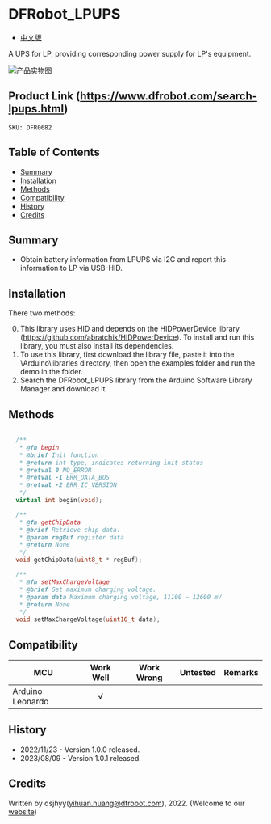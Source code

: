 # DFRobot_LPUPS
* [中文版](./README_CN.md)

A UPS for LP, providing corresponding power supply for LP's equipment.

![产品实物图](./resources/images/LPUPS.png)


## Product Link (https://www.dfrobot.com/search-lpups.html)
    SKU: DFR0682


## Table of Contents

* [Summary](#summary)
* [Installation](#installation)
* [Methods](#methods)
* [Compatibility](#compatibility)
* [History](#history)
* [Credits](#credits)


## Summary

* Obtain battery information from LPUPS via I2C and report this information to LP via USB-HID.


## Installation

There two methods:

0. This library uses HID and depends on the HIDPowerDevice library (https://github.com/abratchik/HIDPowerDevice). To install and run this library, you must also install its dependencies.
1. To use this library, first download the library file, paste it into the \Arduino\libraries directory, then open the examples folder and run the demo in the folder.
2. Search the DFRobot_LPUPS library from the Arduino Software Library Manager and download it.


## Methods

```C++

  /**
   * @fn begin
   * @brief Init function
   * @return int type, indicates returning init status
   * @retval 0 NO_ERROR
   * @retval -1 ERR_DATA_BUS
   * @retval -2 ERR_IC_VERSION
   */
  virtual int begin(void);

  /**
   * @fn getChipData
   * @brief Retrieve chip data.
   * @param regBuf register data
   * @return None
   */
  void getChipData(uint8_t * regBuf);

  /**
   * @fn setMaxChargeVoltage
   * @brief Set maximum charging voltage.
   * @param data Maximum charging voltage, 11100 ~ 12600 mV
   * @return None
   */
  void setMaxChargeVoltage(uint16_t data);

```


## Compatibility

MCU                | Work Well    | Work Wrong   | Untested    | Remarks
------------------ | :----------: | :----------: | :---------: | :----:
Arduino Leonardo   |      √       |              |             |


## History

- 2022/11/23 - Version 1.0.0 released.
- 2023/08/09 - Version 1.0.1 released.


## Credits

Written by qsjhyy(yihuan.huang@dfrobot.com), 2022. (Welcome to our [website](https://www.dfrobot.com/))

